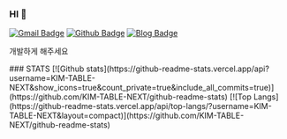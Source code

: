 ### HI 👋
[![Gmail Badge](https://img.shields.io/badge/-bybycu118@gmail.com-c14438?style=flat&logo=Gmail&logoColor=white&link=mailto:bybycu118@gmail.com)](mailto:bybycu118@gmail.com)
[![Github Badge](https://img.shields.io/badge/-GitHub-grey?style=flat&logo=github&logoColor=white&link=https://github.com/KIM-TABLE-NEXT/)](https://www.github.com/KIM-TABLE-NEXT/)
[![Blog Badge](https://img.shields.io/badge/-bybycu118@gmail.com-c14438?style=flat&logo=velog&logoColor=%2320C997&link=mailto:bybycu118@gmail.com)](mailto:bybycu118@gmail.com)
<p align='left'>개발하게 해주세요 </p>
### STATS
[![Github stats](https://github-readme-stats.vercel.app/api?username=KIM-TABLE-NEXT&show_icons=true&count_private=true&include_all_commits=true)](https://github.com/KIM-TABLE-NEXT/github-readme-stats)
[![Top Langs](https://github-readme-stats.vercel.app/api/top-langs/?username=KIM-TABLE-NEXT&layout=compact)](https://github.com/KIM-TABLE-NEXT/github-readme-stats)
